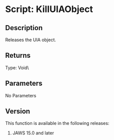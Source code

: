 # Script: KillUIAObject

## Description

Releases the UIA object.

## Returns

Type: Void\

## Parameters

No Parameters

## Version

This function is available in the following releases:

1.  JAWS 15.0 and later
